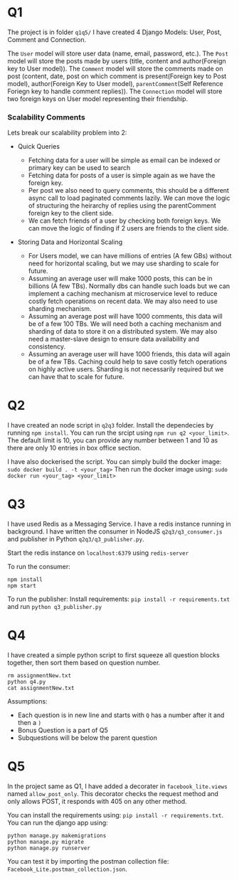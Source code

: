# Q1
The project is in folder `q1q5/`
I have created 4 Django Models: User, Post, Comment and Connection.

The `User` model will store user data (name, email, password, etc.).
The `Post` model will store the posts made by users (title, content and author(Foreign key to User model)).
The `Comment` model will store the comments made on post (content, date, post on which comment is 
present(Foreign key to Post model), author(Foreign Key to User model), `parentComment`(Self Reference 
Foriegn key to handle comment replies)).
The `Connection` model will store two foreign keys on User model representing their friendship.

### Scalability Comments
Lets break our scalability problem into 2:
- Quick Queries
	- Fetching data for a user will be simple as email can be indexed or primary key can be used to search
	- Fetching data for posts of a user is simple again as we have the foreign key.
	- Per post we also need to query comments, this should be a different async call to load paginated comments lazily. We can move the logic of structuring the heirarchy of replies using the parentComment foreign key to the client side.
	- We can fetch friends of a user by checking both foreign keys. We can move the logic of finding if 2 users are friends to the client side.

- Storing Data and Horizontal Scaling
	- For Users model, we can have millions of entries (A few GBs) without need for horizontal scaling, but we may use sharding to scale for future.
	- Assuming an average user will make 1000 posts, this can be in billions (A few TBs). Normally dbs can handle such loads but we can implement a caching mechanism at microservice level to reduce costly fetch operations on recent data. We may also need to use sharding mechanism.
	- Assuming an average post will have 1000 comments, this data will be of a few 100 TBs. We will need both a caching mechanism and sharding of data to store it on a distributed system. We may also need a master-slave design to ensure data availability and consistency.
	- Assuming an average user will have 1000 friends, this data will again be of a few TBs. Caching could help to save costly fetch operations on highly active users. Sharding is not necessarily required but we can have that to scale for future.


# Q2
I have created an node script in `q2q3` folder.
Install the dependecies by running `npm install`.
You can run the srcipt using `npm run q2 <your_limit>`.
The default limit is 10, you can provide any number between 1 and 10 as there are only 10 entries in box office section.

I have also dockerised the script. You can simply build the docker image:
`sudo docker build . -t <your_tag>`
Then run the docker image using:
`sudo docker run <your_tag> <your_limit>`


# Q3
I have used Redis as a Messaging Service. I have a redis instance running in background.
I have written the consumer in NodeJS `q2q3/q3_consumer.js` and publisher in Python `q2q3/q3_publisher.py`.

Start the redis instance on `localhost:6379` using `redis-server`

To run the consumer:
```shell
npm install
npm start
```

To run the publisher: Install requirements: `pip install -r requirements.txt` and run `python q3_publisher.py`


# Q4
I have created a simple python script to first squeeze all question blocks together, then sort them based on question number.

```shell
rm assignmentNew.txt
python q4.py
cat assignmentNew.txt
```

Assumptions:
- Each question is in new line and starts with `Q` has a number after it and then a `)`
- Bonus Question is a part of Q5
- Subquestions will be below the parent question

# Q5
In the project same as Q1, I have added a decorater in `facebook_lite.views` named `allow_post_only`.
This decorator checks the request method and only allows POST, it responds with 405 on any other method.

You can install the requirements using: `pip install -r requirements.txt`.
You can run the django app using: 
```shell
python manage.py makemigrations
python manage.py migrate
python manage.py runserver
```

You can test it by importing the postman collection file: `Facebook_Lite.postman_collection.json`.